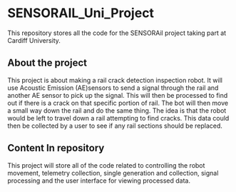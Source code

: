 # SENSORAIL_Uni_Project

This repository stores all the code for the SENSORAil project taking part at Cardiff University.

## About the project

This project is about making a rail crack detection inspection robot. It will use Acoustic Emission (AE)sensors to send a signal through the rail and another AE sensor to pick up the signal. This will then be processed to find out if there is a crack on that specific portion of rail. The bot will then move a small way down the rail and do the same thing. The idea is that the robot would be left to travel down a rail attempting to find cracks. This data could then be collected by a user to see if any rail sections should be replaced.

## Content In repository

This project will store all of the code related to controlling the robot movement, telemetry collection, single generation and collection, signal processing and the user interface for viewing processed data.
